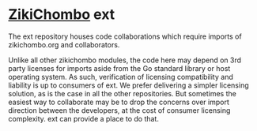 # [ZikiChombo](http://zikichombo.org) ext

The ext repository houses code collaborations which require imports of zikichombo.org and 
collaborators.

Unlike all other zikichombo modules, the code here may depend on 3rd party licenses for imports
aside from the Go standard library or host operating system.  As such, verification of licensing 
compatibility and liability is up to consumers of ext.  We prefer delivering a simpler licensing 
solution, as is the case in all the other repositories. But sometimes the easiest way to collaborate
may be to drop the concerns over import direction between the developers, at the cost of consumer
licensing complexity. ext can provide a place to do that.
